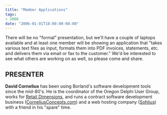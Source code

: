 ```yaml
---
title: "Member Applications"
tags:
- 2006
date: "2006-01-01T18:00:00-08:00"
---
```


There will be no "formal" presentation, but we'll have a couple of laptops available and at least  one member will  be showing an  application that  "takes various text  files as input, formats them  into PDF invoices, statements,  etc. and delivers them  via email or fax to the customer."   We'd be interested to see what others are  working on as well, so please come and share.

## PRESENTER ##

**David Cornelius** has been using Borland's software development tools since the mid-80's. He is the coordinator of the Oregon Delphi User Group, works for [Retail Dimensions](http://retaildimensions.com), and runs a contract software development business ([CorneliusConcepts.com](http://corneliusconcepts.com)) and a web hosting company ([Sohlius](http://sohlius.com)) with a friend in his "spare" time.

